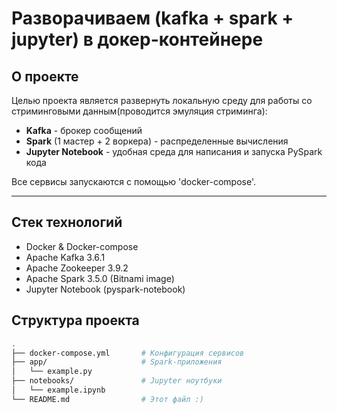 # Разворачиваем (kafka + spark + jupyter) в докер-контейнере

## О проекте
Целью проекта является развернуть локальную среду для работы со стриминговыми данным(проводится эмуляция стриминга):
 - **Kafka** - брокер сообщений
 - **Spark** (1 мастер + 2 воркера) - распределенные вычисления
 - **Jupyter Notebook** - удобная среда для написания и запуска PySpark кода

Все сервисы запускаются с помощью 'docker-compose'.

---

## Стек технологий
 - Docker & Docker-compose
 - Apache Kafka 3.6.1
 - Apache Zookeeper 3.9.2
 - Apache Spark 3.5.0 (Bitnami image)
 - Jupyter Notebook (pyspark-notebook)

## Структура проекта
```bash
.
├── docker-compose.yml       # Конфигурация сервисов
├── app/                     # Spark-приложения
│   └── example.py
├── notebooks/               # Jupyter ноутбуки
│   └── example.ipynb
└── README.md                # Этот файл :)